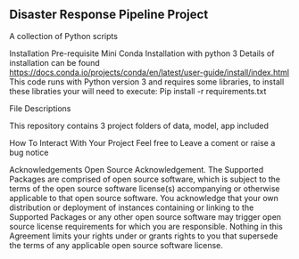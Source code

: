 ## Disaster Response Pipeline Project

A collection of Python scripts

Installation Pre-requisite Mini Conda Installation with python 3
Details of installation can be found https://docs.conda.io/projects/conda/en/latest/user-guide/install/index.html This code runs with Python version 3 and requires some libraries, to install these libraties your will need to execute: Pip install -r requirements.txt



File Descriptions

This repository contains 3 project folders of data, model, app included

How To Interact With Your Project 
Feel free to Leave a coment or raise a bug notice

Acknowledgements Open Source Acknowledgement. The Supported Packages are comprised of open source software, which is subject to the terms of the open source software license(s) accompanying or otherwise applicable to that open source software. You acknowledge that your own distribution or deployment of instances containing or linking to the Supported Packages or any other open source software may trigger open source license requirements for which you are responsible. Nothing in this Agreement limits your rights under or grants rights to you that supersede the terms of any applicable open source software license.
